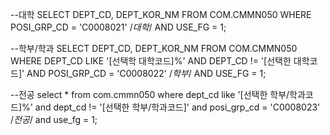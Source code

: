 

--대학
SELECT 
 DEPT_CD,
 DEPT_KOR_NM 
FROM 
 COM.CMMN050
WHERE 
 POSI_GRP_CD = 'C0008021' /*대학*/
 AND USE_FG = 1;


--학부/학과
SELECT 
 DEPT_CD,
 DEPT_KOR_NM 
FROM 
 COM.CMMN050
WHERE DEPT_CD LIKE '[선택학 대학코드]%'
AND DEPT_CD != '[선택한 대학코드]'
AND POSI_GRP_CD = 'C0008022' /*학부*/
AND USE_FG = 1;

--전공
select * from com.cmmn050
where dept_cd like '[선택한 학부/학과코드]%'
and dept_cd != '[선택한 학부/학과코드]'
and posi_grp_cd = 'C0008023' /*전공*/
and use_fg = 1;


